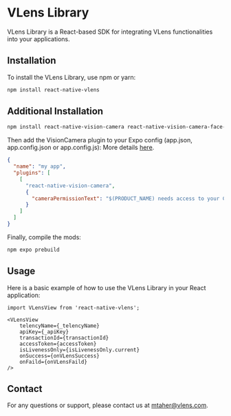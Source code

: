 # VLens Library

VLens Library is a React-based SDK for integrating VLens functionalities into your applications.

## Installation

To install the VLens Library, use npm or yarn:

```bash
npm install react-native-vlens
```

## Additional Installation
```bash
npm install react-native-vision-camera react-native-vision-camera-face-detector react-native-worklets-core react-native-reanimated react-native-fs react-native-image-resizer
```

Then add the VisionCamera plugin to your Expo config (app.json, app.config.json or app.config.js): More details [here](https://react-native-vision-camera.com/docs/guides/).
```json
{
  "name": "my app",
  "plugins": [
    [
      "react-native-vision-camera",
      {
        "cameraPermissionText": "$(PRODUCT_NAME) needs access to your Camera."
      }
    ]
  ]
}
```

Finally, compile the mods:
```bash
npm expo prebuild
```

## Usage

Here is a basic example of how to use the VLens Library in your React application:

```tsx
import VLensView from 'react-native-vlens';

<VLensView
    telencyName={_telencyName} 
    apiKey={_apiKey} 
    transactionId={transactionId}
    accessToken={accessToken}
    isLivenessOnly={isLivenessOnly.current}
    onSuccess={onVLensSuccess}
    onFaild={onVLensFaild}
/>

```

## Contact

For any questions or support, please contact us at mtaher@vlens.com.
